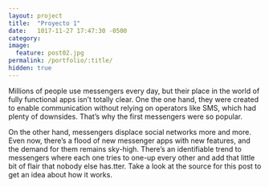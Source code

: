 ```yaml
---
layout: project
title:  "Proyecto 1"
date:   1017-11-27 17:47:30 -0500
category:
image:
  feature: post02.jpg
permalink: /portfolio/:title/
hidden: true
---
```

Millions of people use messengers every day, but their place in the world of fully functional apps isn’t totally clear. One the one hand, they were created to enable communication without relying on operators like SMS, which had plenty of downsides. That’s why the first messengers were so popular.

On the other hand, messengers displace social networks more and more. Even now, there’s a flood of new messenger apps with new features, and the demand for them remains sky-high. There’s an identifiable trend to messengers where each one tries to one-up every other and add that little bit of flair that nobody else has.tter. Take a look at the source for this post to get an idea about how it works.
